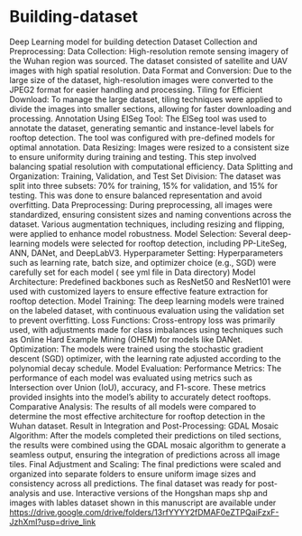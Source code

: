 # Building-dataset
Deep Learning model for building detection 
Dataset Collection and Preprocessing:
Data Collection: High-resolution remote sensing imagery of the Wuhan region was sourced. The dataset consisted of satellite and UAV images with high spatial resolution.
Data Format and Conversion: Due to the large size of the dataset, high-resolution images were converted to the JPEG2 format for easier handling and processing.
Tiling for Efficient Download: To manage the large dataset, tiling techniques were applied to divide the images into smaller sections, allowing for faster downloading and processing.
Annotation Using EISeg Tool: The EISeg tool was used to annotate the dataset, generating semantic and instance-level labels for rooftop detection. The tool was configured with pre-defined models for optimal annotation.
Data Resizing: Images were resized to a consistent size to ensure uniformity during training and testing. This step involved balancing spatial resolution with computational efficiency.
Data Splitting and Organization:
Training, Validation, and Test Set Division: The dataset was split into three subsets: 70% for training, 15% for validation, and 15% for testing. This was done to ensure balanced representation and avoid overfitting.
Data Preprocessing: During preprocessing, all images were standardized, ensuring consistent sizes and naming conventions across the dataset. Various augmentation techniques, including resizing and flipping, were applied to enhance model robustness.
Model Selection: Several deep-learning models were selected for rooftop detection, including PP-LiteSeg, ANN, DANet, and DeepLabV3.
Hyperparameter Setting: Hyperparameters such as learning rate, batch size, and optimizer choice (e.g., SGD) were carefully set for each model ( see yml file in Data directory)
Model Architecture: Predefined backbones such as ResNet50 and ResNet101 were used with customized layers to ensure effective feature extraction for rooftop detection.
Model Training: The deep learning models were trained on the labeled dataset, with continuous evaluation using the validation set to prevent overfitting.
Loss Functions: Cross-entropy loss was primarily used, with adjustments made for class imbalances using techniques such as Online Hard Example Mining (OHEM) for models like DANet.
Optimization: The models were trained using the stochastic gradient descent (SGD) optimizer, with the learning rate adjusted according to the polynomial decay schedule.
Model Evaluation:
Performance Metrics: The performance of each model was evaluated using metrics such as Intersection over Union (IoU), accuracy, and F1-score. These metrics provided insights into the model’s ability to accurately detect rooftops.
Comparative Analysis: The results of all models were compared to determine the most effective architecture for rooftop detection in the Wuhan dataset.
Result in Integration and Post-Processing:
GDAL Mosaic Algorithm: After the models completed their predictions on tiled sections, the results were combined using the GDAL mosaic algorithm to generate a seamless output, ensuring the integration of predictions across all image tiles.
Final Adjustment and Scaling: The final predictions were scaled and organized into separate folders to ensure uniform image sizes and consistency across all predictions. The final dataset was ready for post-analysis and use.
Interactive versions of the Hongshan maps shp and images with lables dataset  shown in this manuscript are available under https://drive.google.com/drive/folders/13rfYYYY2fDMAF0eZTPQaiFzxF-JzhXmI?usp=drive_link

